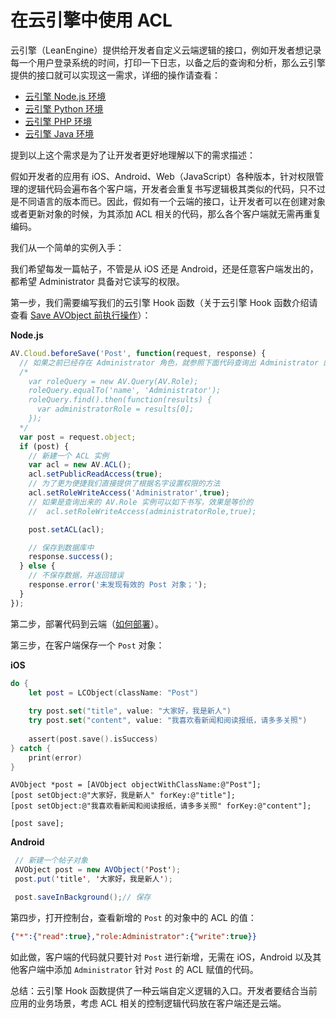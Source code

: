 # 在云引擎中使用 ACL

云引擎（LeanEngine）提供给开发者自定义云端逻辑的接口，例如开发者想记录每一个用户登录系统的时间，打印一下日志，以备之后的查询和分析，那么云引擎提供的接口就可以实现这一需求，详细的操作请查看：

* [云引擎 Node.js 环境](leanengine_cloudfunction_guide-node.html)
* [云引擎 Python 环境](leanengine_cloudfunction_guide-python.html)
* [云引擎 PHP 环境](leanengine_cloudfunction_guide-php.html)
* [云引擎 Java 环境](leanengine_cloudfunction_guide-java.html)

提到以上这个需求是为了让开发者更好地理解以下的需求描述：

假如开发者的应用有 iOS、Android、Web（JavaScript）各种版本，针对权限管理的逻辑代码会遍布各个客户端，开发者会重复书写逻辑极其类似的代码，只不过是不同语言的版本而已。因此，假如有一个云端的接口，让开发者可以在创建对象或者更新对象的时候，为其添加 ACL 相关的代码，那么各个客户端就无需再重复编码。

我们从一个简单的实例入手：

我们希望每发一篇帖子，不管是从 iOS 还是 Android，还是任意客户端发出的，都希望 Administrator 具备对它读写的权限。

第一步，我们需要编写我们的云引擎 Hook 函数（关于云引擎 Hook 函数介绍请查看 [Save AVObject 前执行操作](leanengine_cloudfunction_guide-node.html#beforeSave)）：

**Node.js**

```javascript
AV.Cloud.beforeSave('Post', function(request, response) {
  // 如果之前已经存在 Administrator 角色，就参照下面代码查询出 Administrator 的 AV.Role 的实例
  /*
    var roleQuery = new AV.Query(AV.Role);
    roleQuery.equalTo('name', 'Administrator');
    roleQuery.find().then(function(results) {
      var administratorRole = results[0];
    });
  */
  var post = request.object;
  if (post) {
    // 新建一个 ACL 实例
    var acl = new AV.ACL();
    acl.setPublicReadAccess(true);
    // 为了更为便捷我们直接提供了根据名字设置权限的方法
    acl.setRoleWriteAccess('Administrator',true);
    // 如果是查询出来的 AV.Role 实例可以如下书写，效果是等价的
    //  acl.setRoleWriteAccess(administratorRole,true);

    post.setACL(acl);

    // 保存到数据库中
    response.success();
  } else {
    // 不保存数据，并返回错误
    response.error('未发现有效的 Post 对象；');
  }
});
```

第二步，部署代码到云端（[如何部署](leanengine_webhosting_guide-node.html#部署与发布)）。

第三步，在客户端保存一个 `Post` 对象：

**iOS**

```swift
do {
    let post = LCObject(className: "Post")
    
    try post.set("title", value: "大家好，我是新人")
    try post.set("content", value: "我喜欢看新闻和阅读报纸，请多多关照")
    
    assert(post.save().isSuccess)
} catch {
    print(error)
}
```
```objc
AVObject *post = [AVObject objectWithClassName:@"Post"];
[post setObject:@"大家好，我是新人" forKey:@"title"];
[post setObject:@"我喜欢看新闻和阅读报纸，请多多关照" forKey:@"content"];

[post save];
```

**Android**

```java
 // 新建一个帖子对象
 AVObject post = new AVObject('Post');
 post.put('title', '大家好，我是新人');

 post.saveInBackground();// 保存
```

第四步，打开控制台，查看新增的 `Post` 的对象中的 ACL 的值：

```json
{"*":{"read":true},"role:Administrator":{"write":true}}
```

如此做，客户端的代码就只要针对 `Post` 进行新增，无需在 iOS，Android 以及其他客户端中添加 `Administrator` 针对 `Post` 的 ACL 赋值的代码。

总结：云引擎 Hook 函数提供了一种云端自定义逻辑的入口。开发者要结合当前应用的业务场景，考虑 ACL 相关的控制逻辑代码放在客户端还是云端。
